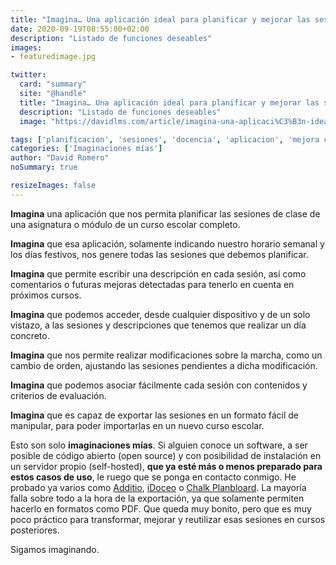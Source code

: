 ```yaml
---
title: "Imagina… Una aplicación ideal para planificar y mejorar las sesiones de clase"
date: 2020-09-19T08:55:00+02:00
description: "Listado de funciones deseables"
images:
- featuredimage.jpg

twitter:
  card: "summary"
  site: "@handle"
  title: "Imagina… Una aplicación ideal para planificar y mejorar las sesiones de clase"
  description: "Listado de funciones deseables"
  image: "https://davidlms.com/article/imagina-una-aplicaci%C3%B3n-ideal-para-planificar-y-mejorar-las-sesiones-de-clase/featuredimage.jpg"

tags: ['planificacion', 'sesiones', 'docencia', 'aplicacion', 'mejora continua', 'productividad']
categories: ['Imaginaciones mías']
author: "David Romero"
noSummary: true

resizeImages: false
---
```

**Imagina** una aplicación que nos permita planificar las sesiones de clase de una asignatura o módulo de un curso escolar completo.

**Imagina** que esa aplicación, solamente indicando nuestro horario semanal y los días festivos, nos genere todas las sesiones que debemos planificar.

**Imagina** que permite escribir una descripción en cada sesión, así como comentarios o futuras mejoras detectadas para tenerlo en cuenta en próximos cursos.

**Imagina** que podemos acceder, desde cualquier dispositivo y de un solo vistazo, a las sesiones y descripciones que tenemos que realizar un día concreto.

**Imagina** que nos permite realizar modificaciones sobre la marcha, como un cambio de orden, ajustando las sesiones pendientes a dicha modificación.

**Imagina** que podemos asociar fácilmente cada sesión con contenidos y criterios de evaluación.

**Imagina** que es capaz de exportar las sesiones en un formato fácil de manipular, para poder importarlas en un nuevo curso escolar.

Esto son solo **imaginaciones mías**. Si alguien conoce un software, a ser posible de código abierto (open source) y con posibilidad de instalación en un servidor propio (self-hosted), **que ya esté más o menos preparado para estos casos de uso**, le ruego que se ponga en contacto conmigo. He probado ya varios como [Additio](https://www.additioapp.com/es), [iDoceo](https://www.idoceo.es/index.php/es/) o [Chalk Planbloard](https://planboard.chalk.com/). La mayoría falla sobre todo a la hora de la exportación, ya que solamente permiten hacerlo en formatos como PDF. Que queda muy bonito, pero que es muy poco práctico para transformar, mejorar y reutilizar esas sesiones en cursos posteriores.

Sigamos imaginando.